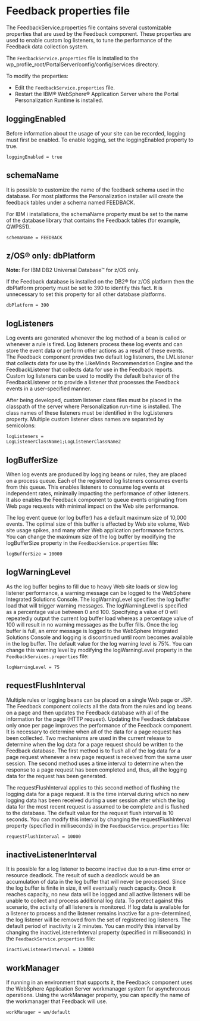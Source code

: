 # Feedback properties file

The FeedbackService.properties file contains several customizable properties that are used by the Feedback component. These properties are used to enable custom log listeners, to tune the performance of the Feedback data collection system.

The `FeedbackService.properties` file is installed to the wp_profile_root/PortalServer/config/config/services directory.

To modify the properties:

-   Edit the `FeedbackService.properties` file.
-   Restart the IBM® WebSphere® Application Server where the Portal Personalization Runtime is installed.

## loggingEnabled

Before information about the usage of your site can be recorded, logging must first be enabled. To enable logging, set the loggingEnabled property to true.

`loggingEnabled = true`

## schemaName

It is possible to customize the name of the feedback schema used in the database. For most platforms the Personalization installer will create the feedback tables under a schema named FEEDBACK.

For IBM i installations, the schemaName property must be set to the name of the database library that contains the Feedback tables (for example, QWPS51).

`schemaName = FEEDBACK`

## z/OS® only: dbPlatform

**Note:** For IBM DB2 Universal Database™ for z/OS only.

If the Feedback database is installed on the DB2® for z/OS platform then the dbPlatform property must be set to 390 to identify this fact. It is unnecessary to set this property for all other database platforms.

`dbPlatform = 390`

## logListeners

Log events are generated whenever the log method of a bean is called or whenever a rule is fired. Log listeners process these log events and can store the event data or perform other actions as a result of these events. The Feedback component provides two default log listeners, the LMListener that collects data for use by the LikeMinds Recommendation Engine and the FeedbackListener that collects data for use in the Feedback reports. Custom log listeners can be used to modify the default behavior of the FeedbackListener or to provide a listener that processes the Feedback events in a user-specified manner.

After being developed, custom listener class files must be placed in the classpath of the server where Personalization run-time is installed. The class names of these listeners must be identified in the logListeners property. Multiple custom listener class names are separated by semicolons:

```
logListeners = 
LogListenerClassName1;LogListenerClassName2
```

## logBufferSize

When log events are produced by logging beans or rules, they are placed on a process queue. Each of the registered log listeners consumes events from this queue. This enables listeners to consume log events at independent rates, minimally impacting the performance of other listeners. It also enables the Feedback component to queue events originating from Web page requests with minimal impact on the Web site performance.

The log event queue \(or log buffer\) has a default maximum size of 10,000 events. The optimal size of this buffer is affected by Web site volume, Web site usage spikes, and many other Web application performance factors. You can change the maximum size of the log buffer by modifying the logBufferSize property in the `FeedbackService.properties` file:

`logBufferSize = 10000`

## logWarningLevel

As the log buffer begins to fill due to heavy Web site loads or slow log listener performance, a warning message can be logged to the WebSphere Integrated Solutions Console. The logWarningLevel specifies the log buffer load that will trigger warning messages. The logWarningLevel is specified as a percentage value between 0 and 100. Specifying a value of 0 will repeatedly output the current log buffer load whereas a percentage value of 100 will result in no warning messages as the buffer fills. Once the log buffer is full, an error message is logged to the WebSphere Integrated Solutions Console and logging is discontinued until room becomes available in the log buffer. The default value for the log warning level is 75%. You can change this warning level by modifying the logWarningLevel property in the `FeedbackServices.properties` file:

`logWarningLevel = 75`

## requestFlushInterval

Multiple rules or logging beans can be placed on a single Web page or JSP. The Feedback component collects all the data from the rules and log beans on a page and then updates the Feedback database with all of the information for the page \(HTTP request\). Updating the Feedback database only once per page improves the performance of the Feedback component. It is necessary to determine when all of the data for a page request has been collected. Two mechanisms are used in the current release to determine when the log data for a page request should be written to the Feedback database. The first method is to flush all of the log data for a page request whenever a new page request is received from the same user session. The second method uses a time interval to determine when the response to a page request has been completed and, thus, all the logging data for the request has been generated.

The requestFlushInterval applies to this second method of flushing the logging data for a page request. It is the time interval during which no new logging data has been received during a user session after which the log data for the most recent request is assumed to be complete and is flushed to the database. The default value for the request flush interval is 10 seconds. You can modify this interval by changing the requestFlushInterval property (specified in milliseconds) in the `FeedbackService.properties` file:

`requestFlushInterval = 10000`

## inactiveListenerInterval

It is possible for a log listener to become inactive due to a run-time error or resource deadlock. The result of such a deadlock would be an accumulation of data in the log buffer that will never be processed. Since the log buffer is finite in size, it will eventually reach capacity. Once it reaches capacity, no new data will be logged and all active listeners will be unable to collect and process additional log data. To protect against this scenario, the activity of all listeners is monitored. If log data is available for a listener to process and the listener remains inactive for a pre-determined, the log listener will be removed from the set of registered log listeners. The default period of inactivity is 2 minutes. You can modify this interval by changing the inactiveListenerInterval property (specified in milliseconds) in the `FeedbackService.properties` file:

`inactiveListenerInterval = 120000`

## workManager

If running in an environment that supports it, the Feedback component uses the WebSphere Application Server workmanager system for asynchronous operations. Using the workManager property, you can specify the name of the workmanager that Feedback will use.

`workManager = wm/default`


